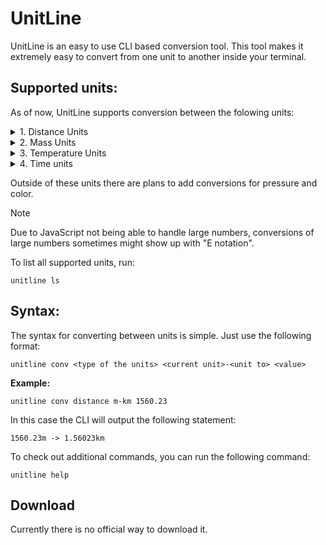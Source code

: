# UnitLine
UnitLine is an easy to use CLI based conversion tool. This tool makes it extremely easy to convert from one unit to another inside your terminal.

## Supported units:
As of now, UnitLine supports conversion between the folowing units:
<details>
<summary>1. Distance Units</summary>

- Kilometer (km)
- Hectometer (hm)
- Decameter (dam)
- Meter (m)
- Decimeter (dm)
- Centimeter (cm)
- Millimeter (mm)
- Micrometer (μm/um)
- Nanometer (nm)
</details>

<details>
<summary>2. Mass Units</summary>

- Short Tonne (t)
- Kilogram (kg)
- Hectogram (hg)
- Decagram (dag)
- Gram (g)
- Carat (ct)
- Decigram (dg)
- Centigram (cg)
- Milligram (mg)
- Microgram (ug)
- Nanogram (ng)
</details>

<details>
<summary>3. Temperature Units</summary>

- Celcius (C)
- Farenheit (F)
- Kelvin (K)
- Rankine (R)
- Réaumur (Re)
- Delisle (De)
</details>

<details>
<summary>4. Time units</summary>

- Millennium (mi)
- Century (c)
- Decade (dec)
- Year (y)
- Month (mo)
- Week (w)
- Day (d)
- Hour (h)
- Minute (m)
- Second (s)
- Millisecond (ms)
- Microsecond (us)
- Nanosecond (ns)

> [!NOTE]
> 1. The length of a month has been standardized to be equal to 30 days.
> 2. The length of a year has been standardized to be equal to 365 days.
</details>

Outside of these units there are plans to add conversions for pressure and color.

> [!NOTE]
> Due to JavaScript not being able to handle large numbers, conversions of large numbers sometimes might show up with "E notation".

To list all supported units, run:
```
unitline ls
```

## Syntax:
The syntax for converting between units is simple. Just use the following format:
```
unitline conv <type of the units> <current unit>-<unit to> <value>
```
**Example:**
```
unitline conv distance m-km 1560.23
```
In this case the CLI will output the following statement:
```
1560.23m -> 1.56023km
```

To check out additional commands, you can run the following command:
```
unitline help
```
## Download
Currently there is no official way to download it.